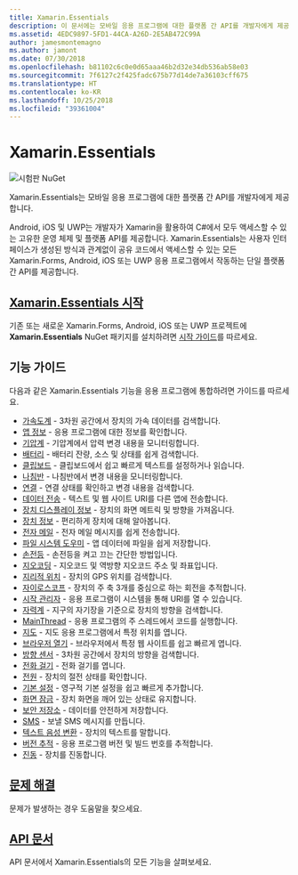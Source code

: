 ```yaml
---
title: Xamarin.Essentials
description: 이 문서에는 모바일 응용 프로그램에 대한 플랫폼 간 API를 개발자에게 제공하는 Xamarin.Essentials를 설명하는 다양한 가이드에 대한 링크가 들어 있습니다.
ms.assetid: 4EDC9897-5FD1-44CA-A26D-2E5AB472C99A
author: jamesmontemagno
ms.author: jamont
ms.date: 07/30/2018
ms.openlocfilehash: b81102c6c0e0d65aaa46b2d32e34db536ab58e03
ms.sourcegitcommit: 7f6127c2f425fadc675b77d14de7a36103cff675
ms.translationtype: HT
ms.contentlocale: ko-KR
ms.lasthandoff: 10/25/2018
ms.locfileid: "39361004"
---
```

# <a name="xamarinessentials"></a>Xamarin.Essentials

![시험판 NuGet](~/media/shared/pre-release.png)

Xamarin.Essentials는 모바일 응용 프로그램에 대한 플랫폼 간 API를 개발자에게 제공합니다.

Android, iOS 및 UWP는 개발자가 Xamarin을 활용하여 C#에서 모두 액세스할 수 있는 고유한 운영 체제 및 플랫폼 API를 제공합니다. Xamarin.Essentials는 사용자 인터페이스가 생성된 방식과 관계없이 공유 코드에서 액세스할 수 있는 모든 Xamarin.Forms, Android, iOS 또는 UWP 응용 프로그램에서 작동하는 단일 플랫폼 간 API를 제공합니다.

## <a name="get-started-with-xamarinessentialsget-startedmdcontextxamarinxamarin-forms"></a>[Xamarin.Essentials 시작](get-started.md?context=xamarin/xamarin-forms)

기존 또는 새로운 Xamarin.Forms, Android, iOS 또는 UWP 프로젝트에 **Xamarin.Essentials** NuGet 패키지를 설치하려면 [시작 가이드](get-started.md)를 따르세요.

## <a name="feature-guides"></a>기능 가이드

다음과 같은 Xamarin.Essentials 기능을 응용 프로그램에 통합하려면 가이드를 따르세요.

* [가속도계](accelerometer.md?context=xamarin/xamarin-forms) - 3차원 공간에서 장치의 가속 데이터를 검색합니다.
* [앱 정보](app-information.md?context=xamarin/xamarin-forms) - 응용 프로그램에 대한 정보를 확인합니다.
* [기압계](barometer.md?context=xamarin/xamarin-forms) - 기압계에서 압력 변경 내용을 모니터링합니다.
* [배터리](battery.md?context=xamarin/xamarin-forms) - 배터리 잔량, 소스 및 상태를 쉽게 검색합니다.
* [클립보드](clipboard.md?context=xamarin/xamarin-forms) - 클립보드에서 쉽고 빠르게 텍스트를 설정하거나 읽습니다.
* [나침반](compass.md?context=xamarin/xamarin-forms) - 나침반에서 변경 내용을 모니터링합니다.
* [연결](connectivity.md?context=xamarin/xamarin-forms) - 연결 상태를 확인하고 변경 내용을 검색합니다.
* [데이터 전송](data-transfer.md?context=xamarin/xamarin-forms) - 텍스트 및 웹 사이트 URI를 다른 앱에 전송합니다.
* [장치 디스플레이 정보](device-display.md?context=xamarin/xamarin-forms) - 장치의 화면 메트릭 및 방향을 가져옵니다.
* [장치 정보](device-information.md?context=xamarin/xamarin-forms) - 편리하게 장치에 대해 알아봅니다.
* [전자 메일](email.md?context=xamarin/xamarin-forms) - 전자 메일 메시지를 쉽게 전송합니다.
* [파일 시스템 도우미](file-system-helpers.md?context=xamarin/xamarin-forms) - 앱 데이터에 파일을 쉽게 저장합니다.
* [손전등](flashlight.md?context=xamarin/xamarin-forms) - 손전등을 켜고 끄는 간단한 방법입니다.
* [지오코딩](geocoding.md?context=xamarin/xamarin-forms) - 지오코드 및 역방향 지오코드 주소 및 좌표입니다.
* [지리적 위치](geolocation.md?context=xamarin/xamarin-forms) - 장치의 GPS 위치를 검색합니다.
* [자이로스코프](gyroscope.md?context=xamarin/xamarin-forms) - 장치의 주 축 3개를 중심으로 하는 회전을 추적합니다.
* [시작 관리자](launcher.md?context=xamarin/xamarin-forms) - 응용 프로그램이 시스템을 통해 URI를 열 수 있습니다.
* [자력계](magnetometer.md?context=xamarin/xamarin-forms) - 지구의 자기장을 기준으로 장치의 방향을 검색합니다.
* [MainThread](main-thread.md?content=xamarin/xamarin-forms) - 응용 프로그램의 주 스레드에서 코드를 실행합니다.
* [지도](maps.md?content=xamarin/xamarin-forms) - 지도 응용 프로그램에서 특정 위치를 엽니다.
* [브라우저 열기](open-browser.md?context=xamarin/xamarin-forms) - 브라우저에서 특정 웹 사이트를 쉽고 빠르게 엽니다.
* [방향 센서](orientation-sensor.md?context=xamarin/xamarin-forms) - 3차원 공간에서 장치의 방향을 검색합니다.
* [전화 걸기](phone-dialer.md?context=xamarin/xamarin-forms) - 전화 걸기를 엽니다.
* [전원](power.md?context=xamarin/xamarin-forms) - 장치의 절전 상태를 확인합니다.
* [기본 설정](preferences.md?context=xamarin/xamarin-forms) - 영구적 기본 설정을 쉽고 빠르게 추가합니다.
* [화면 잠금](screen-lock.md?context=xamarin/xamarin-forms) - 장치 화면을 깨어 있는 상태로 유지합니다.
* [보안 저장소](secure-storage.md?context=xamarin/xamarin-forms) - 데이터를 안전하게 저장합니다.
* [SMS](sms.md?context=xamarin/xamarin-forms) - 보낼 SMS 메시지를 만듭니다.
* [텍스트 음성 변환](text-to-speech.md?context=xamarin/xamarin-forms) - 장치의 텍스트를 말합니다.
* [버전 추적](version-tracking.md?context=xamarin/xamarin-forms) - 응용 프로그램 버전 및 빌드 번호를 추적합니다.
* [진동](vibrate.md?context=xamarin/xamarin-forms) - 장치를 진동합니다.

## <a name="troubleshootingtroubleshootingmdcontextxamarinxamarin-forms"></a>[문제 해결](troubleshooting.md?context=xamarin/xamarin-forms)

문제가 발생하는 경우 도움말을 찾으세요.

## <a name="api-documentationxrefxamarinessentials"></a>[API 문서](xref:Xamarin.Essentials)

API 문서에서 Xamarin.Essentials의 모든 기능을 살펴보세요.
